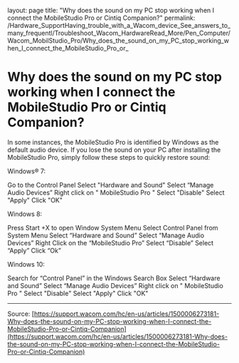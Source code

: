 layout: page
title: "Why does the sound on my PC stop working when I connect the MobileStudio Pro or Cintiq Companion?"
permalink: /Hardware_SupportHaving_trouble_with_a_Wacom_device_See_answers_to_many_frequentl/Troubleshoot_Wacom_HardwareRead_More/Pen_Computer/Wacom_MobilStudio_Pro/Why_does_the_sound_on_my_PC_stop_working_when_I_connect_the_MobileStudio_Pro_or_

# Why does the sound on my PC stop working when I connect the MobileStudio Pro or Cintiq Companion?

In some instances, the MobileStudio Pro is identified by Windows as the default audio device. If you lose the sound on your PC after installing the MobileStudio Pro, simply follow these steps to quickly restore sound:


Windows® 7:

Go to the Control Panel
Select "Hardware and Sound"
Select “Manage Audio Devices”
Right click on " MobileStudio Pro "
Select "Disable"
Select "Apply"
Click "OK"



Windows 8:

Press Start +X to open Window System Menu
Select Control Panel from System Menu
Select “Hardware and Sound”
Select “Manage Audio Devices”
Right Click on the “MobileStudio Pro”
Select “Disable”
Select “Apply”
Click “Ok”



Windows 10:

Search for “Control Panel” in the Windows Search Box
Select “Hardware and Sound”
Select “Manage Audio Devices”
Right click on " MobileStudio Pro "
Select "Disable"
Select "Apply"
Click "OK"

---
Source: [https://support.wacom.com/hc/en-us/articles/1500006273181-Why-does-the-sound-on-my-PC-stop-working-when-I-connect-the-MobileStudio-Pro-or-Cintiq-Companion](https://support.wacom.com/hc/en-us/articles/1500006273181-Why-does-the-sound-on-my-PC-stop-working-when-I-connect-the-MobileStudio-Pro-or-Cintiq-Companion)
